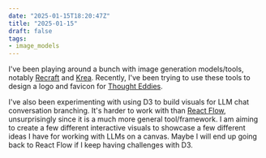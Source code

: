 ```yaml
---
date: "2025-01-15T18:20:47Z"
title: "2025-01-15"
draft: false
tags:
- image_models
---
```


I've been playing around a bunch with image generation models/tools, notably [Recraft](https://www.recraft.ai) and [Krea](https://www.krea.ai).
Recently, I've been trying to use these tools to design a logo and favicon for [Thought Eddies](https://thought-eddies.vercel.app/).

I've also been experimenting with using D3 to build visuals for LLM chat conversation branching.
It's harder to work with than [React Flow](https://reactflow.dev/), unsurprisingly since it is a much more general tool/framework.
I am aiming to create a few different interactive visuals to showcase a few different ideas I have for working with LLMs on a canvas.
Maybe I will end up going back to React Flow if I keep having challenges with D3.
